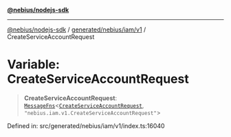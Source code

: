 [**@nebius/nodejs-sdk**](../../../../../README.md)

---

[@nebius/nodejs-sdk](../../../../../README.md) / [generated/nebius/iam/v1](../README.md) / CreateServiceAccountRequest

# Variable: CreateServiceAccountRequest

> **CreateServiceAccountRequest**: [`MessageFns`](../../../../../runtime/protos/core/interfaces/MessageFns.md)\<[`CreateServiceAccountRequest`](../interfaces/CreateServiceAccountRequest.md), `"nebius.iam.v1.CreateServiceAccountRequest"`\>

Defined in: src/generated/nebius/iam/v1/index.ts:16040
